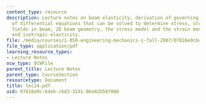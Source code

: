 ```yaml
---
content_type: resource
description: Lecture notes on beam elasticity, derivation of governing, derivation
  of differential equations that can be solved to determine stress, strain and displacement
  fields in beam, 2D beam geometry, the stress model and the strain model for beams,
  and isotropic elasticity.
file: /media/courses/1-050-engineering-mechanics-i-fall-2007/07816e0cb4ebc6d3324106e02b58f068_lec24.pdf
file_type: application/pdf
learning_resource_types:
- Lecture Notes
ocw_type: OCWFile
parent_title: Lecture Notes
parent_type: CourseSection
resourcetype: Document
title: lec24.pdf
uid: 07816e0c-b4eb-c6d3-3241-06e02b58f068
---
```

